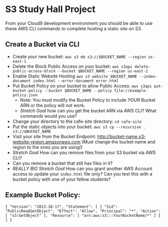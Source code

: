 # S3 Study Hall Project

From your Cloud9 development environment you should be able to use these AWS CLI commands to complete hosting a static site on S3.

## Create a Bucket via CLI

* Create your new bucket: `aws s3 mb s3://$BUCKET_NAME --region us-east-1`
* Delete the Block Public Access on your bucket: `aws s3api delete-public-access-block --bucket $BUCKET_NAME --region us-east-1`
* Enable Static Website Hosting `aws s3 website $BUCKET_NAME --index-document index.html --error-document error.html`
* Put Bucket Policy on your bucket to allow Public Access: `aws s3api put-bucket-policy --bucket $BUCKET_NAME --policy file://example-policy.json`
    * Note: You must modify the Bucket Policy to include *YOUR* Bucket ARN or the policy will not work.
    * *Stretch Goal* how can you get the bucket ARN via AWS CLI? What commands would you use?
* Change your directory to the cafe-site directory: `cd cafe-site`
* Put the static objects into your bucket: `aws s3 cp --recursive . s3://$BUCKET_NAME`
* Visit your site from the Bucket Endpoint: http://bucket-name.s3-website-region.amazonaws.com (Must change the bucket name and region to the ones you are using!)
* *Stretch Goal* How can you remove files from your S3 bucket via AWS CLI? 
* Can you remove a bucket that still has files in it?
* *REALLY BIG Stretch Goal* How can you grant another AWS Account access to update your `index.html` file only? Can you test this with a bucket policy with one of your fellow students?


## Example Bucket Policy:

``{
  "Version": "2012-10-17",
  "Statement": [
    {
      "Sid": "PublicReadGetObject",
      "Effect": "Allow",
      "Principal": "*",
      "Action": [
        "s3:GetObject"
      ],
      "Resource": [
        "arn:aws:s3:::YourBucketName/*"
      ]
    }
  ]
}``
